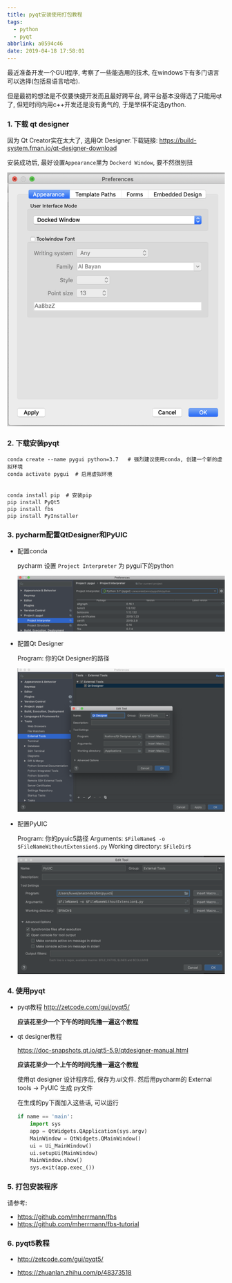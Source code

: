 ```yaml
---
title: pyqt安装使用打包教程
tags:
  - python
  - pyqt
abbrlink: a0594c46
date: 2019-04-18 17:58:01
---
```




最近准备开发一个GUI程序, 考察了一些能选用的技术,  在windows下有多门语言可以选择(包括易语言哈哈). 

但是最初的想法是不仅要快捷开发而且最好跨平台, 跨平台基本没得选了只能用qt了, 但短时间内用c++开发还是没有勇气的, 于是举棋不定选python.



### 1. 下载 qt designer

因为 Qt Creator实在太大了, 选用Qt Designer.下载链接: https://build-system.fman.io/qt-designer-download

安装成功后, 最好设置`Appearance`里为 `Dockerd Window`, 要不然很别扭

<!-- more -->

![1](pyqt安装使用打包教程/1.png)



### 2. 下载安装pyqt

```shell
conda create --name pygui python=3.7   # 强烈建议使用conda, 创建一个新的虚拟环境
conda activate pygui  # 启用虚拟环境


conda install pip  # 安装pip
pip install PyQt5
pip install fbs            
pip install PyInstaller
```



### 3. pycharm配置QtDesigner和PyUIC

+ 配置conda

  pycharm 设置 `Project Interpreter` 为 pygui下的python

  ![1](pyqt安装使用打包教程/4.png)



+ 配置Qt Designer

  Program:  你的Qt Designer的路径

  ![1](pyqt安装使用打包教程/2.png)


+ 配置PyUIC

  Program:   你的pyuic5路径
  Arguments:  `$FileName$ -o $FileNameWithoutExtension$.py`
  Working directory:  `$FileDir$`

  ![1](pyqt安装使用打包教程/3.png)




### 4. 使用pyqt

+ pyqt教程
  http://zetcode.com/gui/pyqt5/    

  **应该花至少一个下午的时间先撸一遍这个教程**



+ qt designer教程

  https://doc-snapshots.qt.io/qt5-5.9/qtdesigner-manual.html

  **应该花至少一个上午的时间先撸一遍这个教程**

  


  使用qt designer 设计程序后, 保存为.ui文件.  然后用pycharm的 External tools -> PyUIC 生成 py文件

  在生成的py下面加入这些话, 可以运行

  ```python
  if name == 'main':
      import sys
      app = QtWidgets.QApplication(sys.argv)
      MainWindow = QtWidgets.QMainWindow()
      ui = Ui_MainWindow()
      ui.setupUi(MainWindow)
      MainWindow.show()
      sys.exit(app.exec_())
  ```



### 5. 打包安装程序

请参考: 

+ https://github.com/mherrmann/fbs
+ https://github.com/mherrmann/fbs-tutorial



### 6. pyqt5教程

+ http://zetcode.com/gui/pyqt5/

+ https://zhuanlan.zhihu.com/p/48373518
